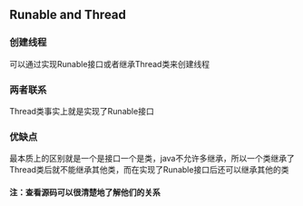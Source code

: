 ## Runable and Thread
### 创建线程
可以通过实现Runable接口或者继承Thread类来创建线程

### 两者联系
Thread类事实上就是实现了Runable接口

### 优缺点
最本质上的区别就是一个是接口一个是类，java不允许多继承，所以一个类继承了Thread类后就不能继承其他类，而在实现了Runable接口后还可以继承其他的类

#### 注：查看源码可以很清楚地了解他们的关系
